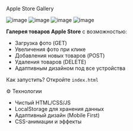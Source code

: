 Apple Store Gallery

![image](https://github.com/user-attachments/assets/cf577f81-408a-473c-a930-a56a49ed8565)
![image](https://github.com/user-attachments/assets/68b311a4-88f5-4708-b66e-6c82c378b795)
![image](https://github.com/user-attachments/assets/fae14f81-34ce-409b-bb33-0177339fc743)
![image](https://github.com/user-attachments/assets/516f13ae-3e35-42d2-92b6-7ed078bb6545)


**Галерея товаров Apple Store** с возможностью:
- Загрузка фото (GET)
- Увеличения фото при клике
- Добавления новых товаров (POST)
- Удаления товаров (DELETE)
- Адаптивным дизайном под все устройства

Как запустить?
Откройте `index.html`

⚙️ Технологии
- Чистый HTML/CSS/JS
- LocalStorage для хранения данных
- Адаптивный дизайн (Mobile First)
- CSS-анимации и эффекты
